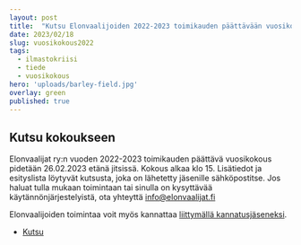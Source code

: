 ```yaml
---
layout: post
title:  "Kutsu Elonvaalijoiden 2022-2023 toimikauden päättävään vuosikokoukseen"
date: 2023/02/18
slug: vuosikokous2022
tags:
  - ilmastokriisi
  - tiede
  - vuosikokous
hero: 'uploads/barley-field.jpg'
overlay: green
published: true
---
```


## Kutsu kokoukseen

Elonvaalijat ry:n vuoden 2022-2023 toimikauden päättävä vuosikokous pidetään 26.02.2023 etänä jitsissä. Kokous alkaa klo 15.
Lisätiedot ja esityslista löytyvät kutsusta, joka on lähetetty jäsenille sähköpostitse. Jos haluat tulla mukaan toimintaan tai sinulla on kysyttävää käytännönjärjestelyistä, ota yhteyttä info@elonvaalijat.fi

Elonvaalijoiden toimintaa voit myös kannattaa [liittymällä kannatusjäseneksi](https://elonvaalijat.fi/posts/mukaan-kannatusjaseneksi).

* [Kutsu](/uploads/kutsu_Elonvaalijat_ry_20230305.pdf)
